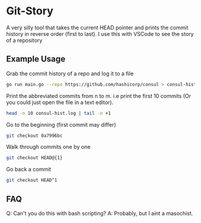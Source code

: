 # Git-Story

A very silly tool that takes the current HEAD pointer and prints the commit history in reverse order (first to last). I use this with VSCode to see the story of a repository

## Example Usage

Grab the commit history of a repo and log it to a file

```bash
go run main.go --repo https://github.com/hashicorp/consul > consul-hist.log 
```

Print the abbreviated commits from n to m. i.e print the first 10 commits (Or you could just open the file in a text editor).

```bash
head -n 10 consul-hist.log | tail -n +1
```

Go to the beginning (first commit may differ)

```bash
git checkout 0a7996bc
```

Walk through commits one by one

```bash
git checkout HEAD@{1}
```

Go back a commit

```bash
git checkout HEAD^1
```

## FAQ

Q: Can't you do this with bash scripting?
A: Probably, but I aint a masochist.